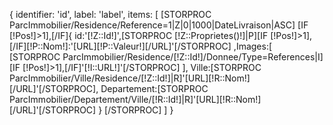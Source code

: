 { 
	identifier: 'id',
	label: 'label',
	items: [
		[STORPROC ParcImmobilier/Residence/Reference=1|Z|0|1000|DateLivraison|ASC]
			[IF [!Pos!]>1],[/IF]{ id:'[!Z::Id!]',[STORPROC [!Z::Proprietes()!]|P][IF [!Pos!]>1],[/IF][!P::Nom!]:'[URL][!P::Valeur!][/URL]'[/STORPROC]
			,Images:[
				[STORPROC ParcImmobilier/Residence/[!Z::Id!]/Donnee/Type=References|I][IF [!Pos!]>1],[/IF]'[!I::URL!]'[/STORPROC]
			],
			Ville:[STORPROC ParcImmobilier/Ville/Residence/[!Z::Id!]|R]'[URL][!R::Nom!][/URL]'[/STORPROC],
			Departement:[STORPROC ParcImmobilier/Departement/Ville/[!R::Id!]|R]'[URL][!R::Nom!][/URL]'[/STORPROC]
			}
		[/STORPROC]
	]
}
